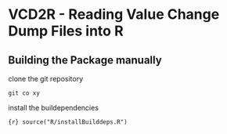 # VCD2R - Reading Value Change Dump Files into R

## Building the Package manually

clone the git repository

``` git co xy ```

install the buildependencies

```{r} source("R/installBuilddeps.R") ```
